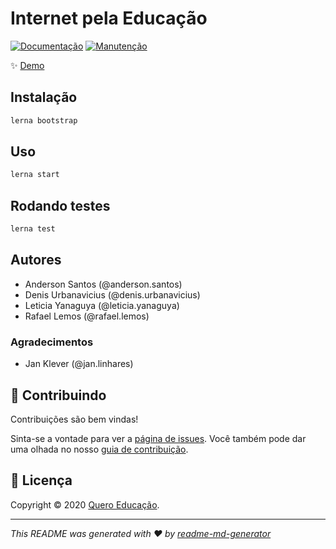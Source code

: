 # Internet pela Educação

[![Documentação](https://img.shields.io/badge/Documentado-sim-brightgreen.svg)](https://github.com/rafifos/manifest#readme)
[![Manutenção](https://img.shields.io/badge/Mantido-sim-green.svg)](https://github.com/rafifos/manifest/graphs/commit-activity)

✨ [Demo](localhost)

## Instalação

```sh
lerna bootstrap
```

## Uso

```sh
lerna start
```

## Rodando testes

```sh
lerna test
```

## Autores

- Anderson Santos (@anderson.santos)
- Denis Urbanavicius (@denis.urbanavicius)
- Leticia Yanaguya (@leticia.yanaguya)
- Rafael Lemos (@rafael.lemos)

### Agradecimentos

- Jan Klever (@jan.linhares)

## 🤝 Contribuindo

Contribuições são bem vindas!

Sinta-se a vontade para ver a [página de issues](https://github.com/b1tsplease/manifest/issues). Você também pode dar uma olhada no nosso [guia de contribuição](./CONTRIBUTING.md).

## 📝 Licença

Copyright © 2020 [Quero Educação](https://github.com/quero-edu).

---

_This README was generated with ❤️ by [readme-md-generator](https://github.com/kefranabg/readme-md-generator)_
